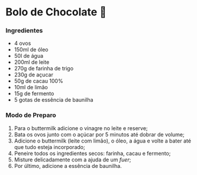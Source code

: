 # Bolo de Chocolate :chocolate_bar:



### Ingredientes

- 4 ovos
- 150ml de óleo
- 50l de água
- 200ml de leite
- 270g de farinha de trigo
- 230g de açucar
- 50g de cacau 100%
- 10ml de limão
- 15g de fermento
- 5 gotas de essência de baunilha

### Modo de Preparo 

1. Para o buttermilk adicione o vinagre no leite e reserve;
2. Bata os ovos junto com o açúcar por 5 minutos até dobrar de volume;
3. Adicione o buttermilk (leite com limão), o óleo, a água e volte a bater até que tudo esteja incorporado;
4. Peneire todos os ingredientes secos: farinha, cacau e fermento;
5. Misture delicadamente com a ajuda de um *fuer*;
6. Por último, adicione a essência de baunilha.